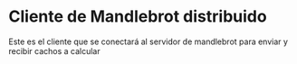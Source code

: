 # Cliente de Mandlebrot distribuido

Este es el cliente que se conectará al servidor de mandlebrot para enviar y recibir cachos a calcular
